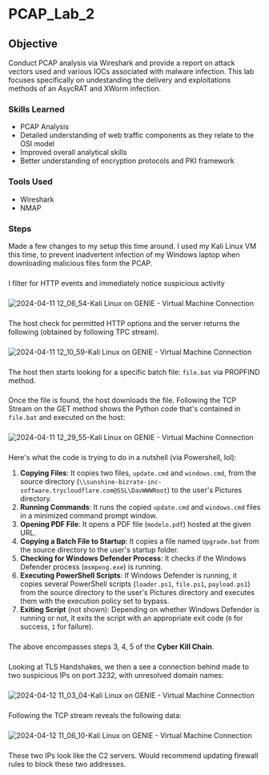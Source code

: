 # PCAP_Lab_2

## Objective

Conduct PCAP analysis via Wireshark and provide a report on attack vectors used and various IOCs associated with malware infection.
This lab focuses specifically on undestanding the delivery and exploitations methods of an AsycRAT and XWorm infection.

### Skills Learned

- PCAP Analysis
- Detailed understanding of web traffic components as they relate to the OSI model
- Improved overall analytical skills
- Better understanding of encryption protocols and PKI framework

  
### Tools Used

- Wireshark
- NMAP

### Steps

Made a few changes to my setup this time around. I used my Kali Linux VM this time, to prevent inadvertent infection of my Windows laptop when downloading malicious files form the PCAP.
###
I filter for HTTP events and immediately notice suspicious activity
###
![2024-04-11 12_06_54-Kali Linux on GENIE - Virtual Machine Connection](https://github.com/Benrosan/PCAP-Lab-2/assets/160042310/b17c44cb-2bae-4176-8f68-7bba64bd52f2)
###
The host check for permitted HTTP options and the server returns the following (obtained by following TPC stream).
###
![2024-04-11 12_10_59-Kali Linux on GENIE - Virtual Machine Connection](https://github.com/Benrosan/PCAP-Lab-2/assets/160042310/ce2020a2-c5c6-46da-9762-a1f5344342d3)
###
The host then starts looking for a specific batch file: `file.bat` via PROPFIND method. 
###
Once the file is found, the host downloads the file. Following the TCP Stream on the GET method shows the Python code that's contained in `file.bat` and executed on the host:
###
![2024-04-11 12_29_55-Kali Linux on GENIE - Virtual Machine Connection](https://github.com/Benrosan/PCAP-Lab-2/assets/160042310/3576d8da-7cd5-4743-9fc3-dbd44f620b3c)
###
Here's what the code is trying to do in a nutshell (via Powershell, lol):

  1. **Copying Files**: It copies two files, `update.cmd` and `windows.cmd`, from the source directory (`\\sunshine-bizrate-inc-software.trycloudflare.com@SSL\DavWWWRoot`) to the user's Pictures directory.
  2. **Running Commands**: It runs the copied `update.cmd` and `windows.cmd` files in a minimized command prompt window.
  3. **Opening PDF File**: It opens a PDF file (`modelo.pdf`) hosted at the given URL.
  4. **Copying a Batch File to Startup**: It copies a file named `Upgrade.bat` from the source directory to the user's startup folder.
  5. **Checking for Windows Defender Process**: It checks if the Windows Defender process (`msmpeng.exe`) is running.
  6. **Executing PowerShell Scripts**: If Windows Defender is running, it copies several PowerShell scripts (`loader.ps1`, `file.ps1`, `payload.ps1`) from the source directory to the user's Pictures directory and executes them with the execution policy set to bypass.
  7. **Exiting Script** (not shown): Depending on whether Windows Defender is running or not, it exits the script with an appropriate exit code (`0` for success, `1` for failure).
###
The above encompasses steps 3, 4, 5 of the **Cyber Kill Chain**.
###
Looking at TLS Handshakes, we then a see a connection behind made to two suspicious IPs on port 3232, with unresolved domain names:
###
![2024-04-12 11_03_04-Kali Linux on GENIE - Virtual Machine Connection](https://github.com/Benrosan/PCAP-Lab-2/assets/160042310/329e2642-fca5-4399-b7eb-c894e6eface9)
###
Following the TCP stream reveals the following data:
###
![2024-04-12 11_06_10-Kali Linux on GENIE - Virtual Machine Connection](https://github.com/Benrosan/PCAP-Lab-2/assets/160042310/d6673bae-acd9-4250-874c-e71e435a8f21)
###
These two IPs look like the C2 servers. Would recommend updating firewall rules to block these two addresses.




